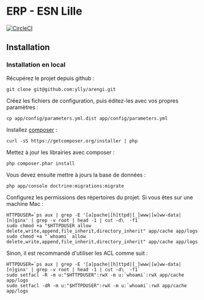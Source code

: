 # ERP - ESN Lille

[![CircleCI](https://circleci.com/gh/JeremieSamson/sf_erp_esn/tree/master.svg?style=svg)](https://circleci.com/gh/JeremieSamson/sf_erp_esn/tree/master)

## Installation

### Installation en local

Récupérez le projet depuis github :

```shell
git clone git@github.com:ylly/arengi.git
```
Créez les fichiers de configuration, puis éditez-les avec vos propres paramètres :

```shell
cp app/config/parameters.yml.dist app/config/parameters.yml
```

Installez [composer](https://getcomposer.org) :

```shell
curl -sS https://getcomposer.org/installer | php
```

Mettez à jour les librairies avec composer :

```shell
php composer.phar install
```

Vous devez ensuite mettre à jours la base de données :

```shell
php app/console doctrine:migrations:migrate
```

Configurez les permissions des répertoires du projet. Si vous êtes sur une machine Mac :

```shell
HTTPDUSER=`ps aux | grep -E '[a]pache|[h]ttpd|[_]www|[w]ww-data|[n]ginx' | grep -v root | head -1 | cut -d\  -f1`
sudo chmod +a "$HTTPDUSER allow delete,write,append,file_inherit,directory_inherit" app/cache app/logs 
sudo chmod +a "`whoami` allow delete,write,append,file_inherit,directory_inherit" app/cache app/logs 
```

Sinon, il est recommandé d'utiliser les ACL comme suit :

```shell
HTTPDUSER=`ps aux | grep -E '[a]pache|[h]ttpd|[_]www|[w]ww-data|[n]ginx' | grep -v root | head -1 | cut -d\  -f1`
sudo setfacl -R -m u:"$HTTPDUSER":rwX -m u:`whoami`:rwX app/cache app/logs
sudo setfacl -dR -m u:"$HTTPDUSER":rwX -m u:`whoami`:rwX app/cache app/logs
```
